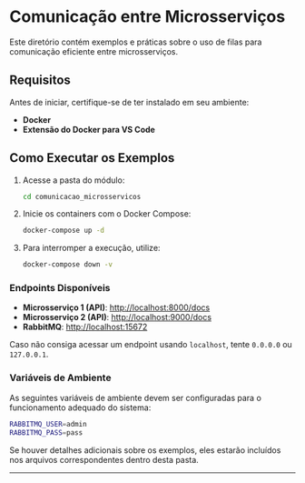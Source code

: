 # Comunicação entre Microsserviços

Este diretório contém exemplos e práticas sobre o uso de filas para comunicação eficiente entre microsserviços.

## Requisitos

Antes de iniciar, certifique-se de ter instalado em seu ambiente:

- **Docker**
- **Extensão do Docker para VS Code**

## Como Executar os Exemplos

1. Acesse a pasta do módulo:
   ```sh
   cd comunicacao_microsservicos
   ```
2. Inicie os containers com o Docker Compose:
   ```sh
   docker-compose up -d
   ```
3. Para interromper a execução, utilize:
   ```sh
   docker-compose down -v
   ```

### Endpoints Disponíveis

- **Microsserviço 1 (API)**: [http://localhost:8000/docs](http://localhost:8000/docs)
- **Microsserviço 2 (API)**: [http://localhost:9000/docs](http://localhost:9000/docs)
- **RabbitMQ**: [http://localhost:15672](http://localhost:15672)

Caso não consiga acessar um endpoint usando `localhost`, tente `0.0.0.0` ou `127.0.0.1`.

### Variáveis de Ambiente

As seguintes variáveis de ambiente devem ser configuradas para o funcionamento adequado do sistema:

```sh
RABBITMQ_USER=admin
RABBITMQ_PASS=pass
```

Se houver detalhes adicionais sobre os exemplos, eles estarão incluídos nos arquivos correspondentes dentro desta pasta.

---
